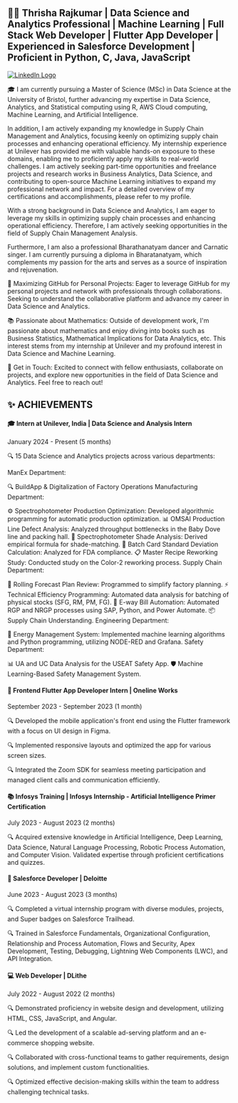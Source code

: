 ## 👩‍💻 Thrisha Rajkumar | Data Science and Analytics Professional | Machine Learning | Full Stack Web Developer | Flutter App Developer | Experienced in Salesforce Development | Proficient in Python, C, Java, JavaScript

[![LinkedIn Logo](https://img.shields.io/badge/-LinkedIn-2088FF?style=for-the-badge&logo=LinkedIn&logoColor=white)](https://www.linkedin.com/in/thrisha-rajkumar/)


🎓 I am currently pursuing a Master of Science (MSc) in Data Science at the University of Bristol, further advancing my expertise in Data Science, Analytics, and Statistical computing using R, AWS Cloud computing, Machine Learning, and Artificial Intelligence.

In addition, I am actively expanding my knowledge in Supply Chain Management and Analytics, focusing keenly on optimizing supply chain processes and enhancing operational efficiency.
My internship experience at Unilever has provided me with valuable hands-on exposure to these domains, enabling me to proficiently apply my skills to real-world challenges. I am actively seeking part-time opportunities and freelance projects and research works in Business Analytics, Data Science, and contributing to open-source Machine Learning initiatives to expand my professional network and impact. For a detailed overview of my certifications and accomplishments, please refer to my profile.

With a strong background in Data Science and Analytics, I am eager to leverage my skills in optimizing supply chain processes and enhancing operational efficiency. Therefore, I am actively seeking opportunities in the field of Supply Chain Management Analysis.

Furthermore, I am also a professional Bharathanatyam dancer and Carnatic singer. I am currently pursuing a diploma in Bharatanatyam, which complements my passion for the arts and serves as a source of inspiration and rejuvenation.

🚀 Maximizing GitHub for Personal Projects: Eager to leverage GitHub for my personal projects and network with professionals through collaborations. Seeking to understand the collaborative platform and advance my career in Data Science and Analytics.

📚 Passionate about Mathematics: Outside of development work, I'm passionate about mathematics and enjoy diving into books such as Business Statistics, Mathematical Implications for Data Analytics, etc. This interest stems from my internship at Unilever and my profound interest in Data Science and Machine Learning.

💬 Get in Touch: Excited to connect with fellow enthusiasts, collaborate on projects, and explore new opportunities in the field of Data Science and Analytics. Feel free to reach out!

## ✨ ACHIEVEMENTS

#### 🎓 Intern at Unilever, India | Data Science and Analysis Intern

January 2024 - Present (5 months)

🔍 15 Data Science and Analytics projects across various departments:

ManEx Department:

🔍 BuildApp & Digitalization of Factory Operations
Manufacturing Department:

⚙️ Spectrophotometer Production Optimization: Developed algorithmic programming for automatic production optimization.
📊 OMSAI Production Line Defect Analysis: Analyzed throughput bottlenecks in the Baby Dove line and packing hall.
🎨 Spectrophotometer Shade Analysis: Derived empirical formula for shade-matching.
📏 Batch Card Standard Deviation Calculation: Analyzed for FDA compliance.
📋 Master Recipe Reworking Study: Conducted study on the Color-2 reworking process.
Supply Chain Department:

📅 Rolling Forecast Plan Review: Programmed to simplify factory planning.
⚡ Technical Efficiency Programming: Automated data analysis for batching of physical stocks (SFG, RM, PM, FG).
📜 E-way Bill Automation: Automated RGP and NRGP processes using SAP, Python, and Power Automate.
📦 Supply Chain Understanding.
Engineering Department:

🔋 Energy Management System: Implemented machine learning algorithms and Python programming, utilizing NODE-RED and Grafana.
Safety Department:

📊 UA and UC Data Analysis for the USEAT Safety App.
🛡️ Machine Learning-Based Safety Management System.

#### 📱 Frontend Flutter App Developer Intern | Oneline Works

September 2023 - September 2023 (1 month)

🔍 Developed the mobile application's front end using the Flutter framework with a focus on UI design in Figma.

🔍 Implemented responsive layouts and optimized the app for various screen sizes.

🔍 Integrated the Zoom SDK for seamless meeting participation and managed client calls and communication efficiently.

#### 📚 Infosys Training | Infosys Internship - Artificial Intelligence Primer Certification

July 2023 - August 2023 (2 months)

🔍 Acquired extensive knowledge in Artificial Intelligence, Deep Learning, Data Science, Natural Language Processing, Robotic Process Automation, and Computer Vision. Validated expertise through proficient certifications and quizzes.

#### 💼 Salesforce Developer | Deloitte

June 2023 - August 2023 (3 months)

🔍 Completed a virtual internship program with diverse modules, projects, and Super badges on Salesforce Trailhead.

🔍 Trained in Salesforce Fundamentals, Organizational Configuration, Relationship and Process Automation, Flows and Security, Apex Development, Testing, Debugging, Lightning Web Components (LWC), and API Integration.

#### 💻 Web Developer | DLithe

July 2022 - August 2022 (2 months)

🔍 Demonstrated proficiency in website design and development, utilizing HTML, CSS, JavaScript, and Angular.

🔍 Led the development of a scalable ad-serving platform and an e-commerce shopping website.

🔍 Collaborated with cross-functional teams to gather requirements, design solutions, and implement custom functionalities.

🔍 Optimized effective decision-making skills within the team to address challenging technical tasks.
<!--
**thrisharajkumar/thrisharajkumar** is a ✨ _special_ ✨ repository because its `README.md` (this file) appears on your GitHub profile.


